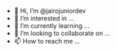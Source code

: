 - 👋 Hi, I’m @jairojuniordev
- 👀 I’m interested in ...
- 🌱 I’m currently learning ...
- 💞️ I’m looking to collaborate on ...
- 📫 How to reach me ...

<!---
jairojuniordev/jairojuniordev is a ✨ special ✨ repository because its `README.md` (this file) appears on your GitHub profile.
You can click the Preview link to take a look at your changes.
--->
